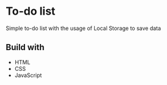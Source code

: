 # To-do list

Simple to-do list with the usage of Local Storage to save data

## Build with

- HTML
- CSS
- JavaScript

